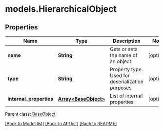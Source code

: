 # models.HierarchicalObject
## Properties
Name | Type | Description | Notes
------------ | ------------- | ------------- | -------------
**name** | **String** | Gets or sets the name of an object. | [optional] 
**type** | **String** | Property type. Used for deserialization purposes | [optional] 
**internal_properties** | [**Array&lt;BaseObject&gt;**](BaseObject.md) | List of internal properties | [optional] 

 Parent class: [BaseObject](BaseObject.md)

[[Back to Model list]](README.md#documentation-for-models) [[Back to API list]](README.md#documentation-for-api-endpoints) [[Back to README]](README.md)


